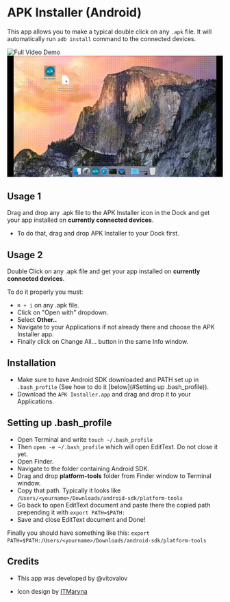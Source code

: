 # APK Installer (Android)
This app allows you to make a typical double click on any `.apk` file. It will automatically run `adb install` command to the connected devices.

![Full Video Demo](https://www.youtube.com/watch?v=q-AqVJGGezY)
![Gif demo](apk_installer_demo.gif)

## Usage 1
Drag and drop any .apk file to the APK Installer icon in the Dock and get your app installed on **currently connected devices**.

* To do that, drag and drop APK Installer to your Dock first.

## Usage 2
Double Click on any .apk file and get your app installed on **currently connected devices**.

To do it properly you must:

* `⌘ + i` on any .apk file.
* Click on "Open with" dropdown.
* Select **Other..**
* Navigate to your Applications if not already there and choose the APK Installer app.
* Finally click on Change All... button in the same Info window.

## Installation

* Make sure to have Android SDK downloaded and PATH set up in `.bash_profile` (See how to do it [below](#Setting up .bash_profile)).
* Download the `APK Installer.app` and drag and drop it to your Applications.


## Setting up .bash_profile

* Open Terminal and write 
`touch ~/.bash_profile`
* Then 
`open -e ~/.bash_profile` which will open EditText. Do not close it yet.
* Open Finder.
* Navigate to the folder containing Android SDK.
* Drag and drop **platform-tools** folder from Finder window to Terminal window.
* Copy that path. Typically it looks like `/Users/<yourname>/Downloads/android-sdk/platform-tools`
* Go back to open EditText document and paste there the copied path prepending it with `export PATH=$PATH:`
* Save and close EditText document and Done!

Finally you should have something like this:
`export PATH=$PATH:/Users/<yourname>/Downloads/android-sdk/platform-tools`


## Credits

* This app was developed by @vitovalov

* Icon design by [ITMaryna](https://www.behance.net/ITMaryna)